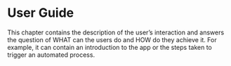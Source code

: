 # User Guide

This chapter contains the description of the user’s interaction and answers the question of WHAT can the users do and HOW do they achieve it. For example, it can contain an introduction to the app or the steps taken to trigger an automated process.
